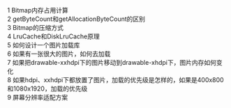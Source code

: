 1 Bitmap内存占用计算  
2 getByteCount和getAllocationByteCount的区别  
3 Bitmap的压缩方式  
4 LruCache和DiskLruCache原理  
5 如何设计一个图片加载库  
6 如果有一张很大的图片，如何去加载  
7 如果把drawable-xxhdpi下的图片移动到drawable-xhdpi下，图片内存如何变化  
8 如果hdpi、xxhdpi下都放置了图片，加载的优先级是怎样的，如果是400x800和1080x1920，加载的优先级  
9 屏幕分辨率适配方案  
